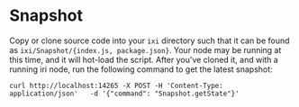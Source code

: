 # Snapshot

Copy or clone source code into your `ixi` directory such that it can be found as `ixi/Snapshot/{index.js, package.json}`. 
Your node may be running at this time, and it will hot-load the script. 
After you've cloned it, and with a running iri node, run the following command to get the latest snapshot:

```
curl http://localhost:14265 -X POST -H 'Content-Type: application/json'   -d '{"command": "Snapshot.getState"}'
```
